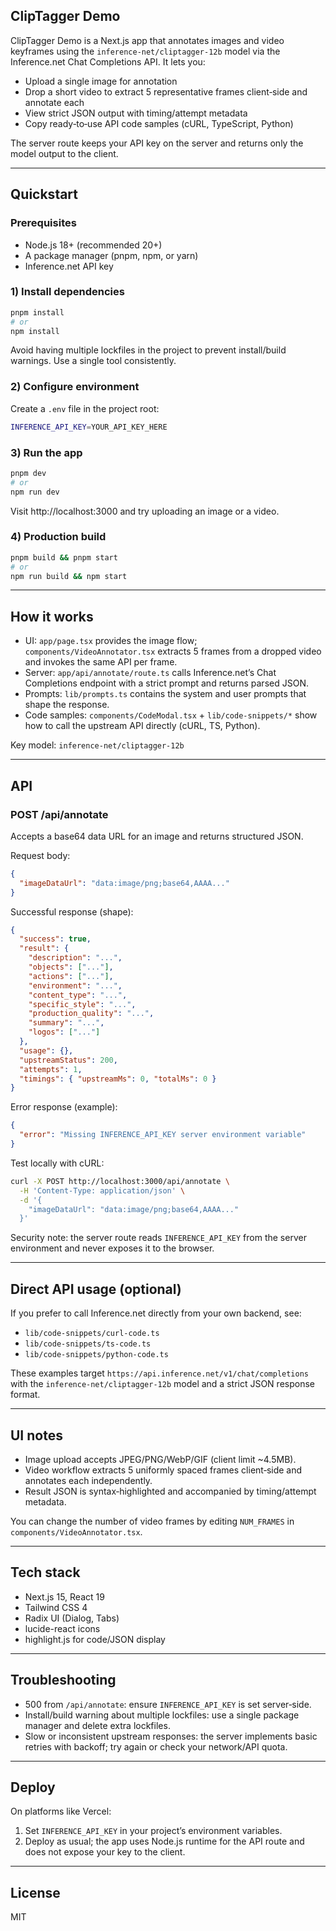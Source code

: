## ClipTagger Demo

ClipTagger Demo is a Next.js app that annotates images and video keyframes using the `inference-net/cliptagger-12b` model via the Inference.net Chat Completions API. It lets you:

- Upload a single image for annotation
- Drop a short video to extract 5 representative frames client‑side and annotate each
- View strict JSON output with timing/attempt metadata
- Copy ready‑to‑use API code samples (cURL, TypeScript, Python)

The server route keeps your API key on the server and returns only the model output to the client.

---

## Quickstart

### Prerequisites
- Node.js 18+ (recommended 20+)
- A package manager (pnpm, npm, or yarn)
- Inference.net API key

### 1) Install dependencies
```bash
pnpm install
# or
npm install
```

Avoid having multiple lockfiles in the project to prevent install/build warnings. Use a single tool consistently.

### 2) Configure environment
Create a `.env` file in the project root:
```bash
INFERENCE_API_KEY=YOUR_API_KEY_HERE
```

### 3) Run the app
```bash
pnpm dev
# or
npm run dev
```

Visit http://localhost:3000 and try uploading an image or a video.

### 4) Production build
```bash
pnpm build && pnpm start
# or
npm run build && npm start
```

---

## How it works

- UI: `app/page.tsx` provides the image flow; `components/VideoAnnotator.tsx` extracts 5 frames from a dropped video and invokes the same API per frame.
- Server: `app/api/annotate/route.ts` calls Inference.net’s Chat Completions endpoint with a strict prompt and returns parsed JSON.
- Prompts: `lib/prompts.ts` contains the system and user prompts that shape the response.
- Code samples: `components/CodeModal.tsx` + `lib/code-snippets/*` show how to call the upstream API directly (cURL, TS, Python).

Key model: `inference-net/cliptagger-12b`

---

## API

### POST /api/annotate
Accepts a base64 data URL for an image and returns structured JSON.

Request body:
```json
{
  "imageDataUrl": "data:image/png;base64,AAAA..."
}
```

Successful response (shape):
```json
{
  "success": true,
  "result": {
    "description": "...",
    "objects": ["..."],
    "actions": ["..."],
    "environment": "...",
    "content_type": "...",
    "specific_style": "...",
    "production_quality": "...",
    "summary": "...",
    "logos": ["..."]
  },
  "usage": {},
  "upstreamStatus": 200,
  "attempts": 1,
  "timings": { "upstreamMs": 0, "totalMs": 0 }
}
```

Error response (example):
```json
{
  "error": "Missing INFERENCE_API_KEY server environment variable"
}
```

Test locally with cURL:
```bash
curl -X POST http://localhost:3000/api/annotate \
  -H 'Content-Type: application/json' \
  -d '{
    "imageDataUrl": "data:image/png;base64,AAAA..."
  }'
```

Security note: the server route reads `INFERENCE_API_KEY` from the server environment and never exposes it to the browser.

---

## Direct API usage (optional)
If you prefer to call Inference.net directly from your own backend, see:
- `lib/code-snippets/curl-code.ts`
- `lib/code-snippets/ts-code.ts`
- `lib/code-snippets/python-code.ts`

These examples target `https://api.inference.net/v1/chat/completions` with the `inference-net/cliptagger-12b` model and a strict JSON response format.

---

## UI notes
- Image upload accepts JPEG/PNG/WebP/GIF (client limit ~4.5MB).
- Video workflow extracts 5 uniformly spaced frames client‑side and annotates each independently.
- Result JSON is syntax‑highlighted and accompanied by timing/attempt metadata.

You can change the number of video frames by editing `NUM_FRAMES` in `components/VideoAnnotator.tsx`.

---

## Tech stack
- Next.js 15, React 19
- Tailwind CSS 4
- Radix UI (Dialog, Tabs)
- lucide-react icons
- highlight.js for code/JSON display

---

## Troubleshooting
- 500 from `/api/annotate`: ensure `INFERENCE_API_KEY` is set server‑side.
- Install/build warning about multiple lockfiles: use a single package manager and delete extra lockfiles.
- Slow or inconsistent upstream responses: the server implements basic retries with backoff; try again or check your network/API quota.

---

## Deploy
On platforms like Vercel:
1. Set `INFERENCE_API_KEY` in your project’s environment variables.
2. Deploy as usual; the app uses Node.js runtime for the API route and does not expose your key to the client.

---

## License
MIT
